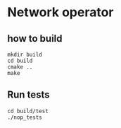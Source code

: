 # Network operator

## how to build
```
mkdir build
cd build
cmake ..
make
```

## Run tests
```
cd build/test
./nop_tests 
```



